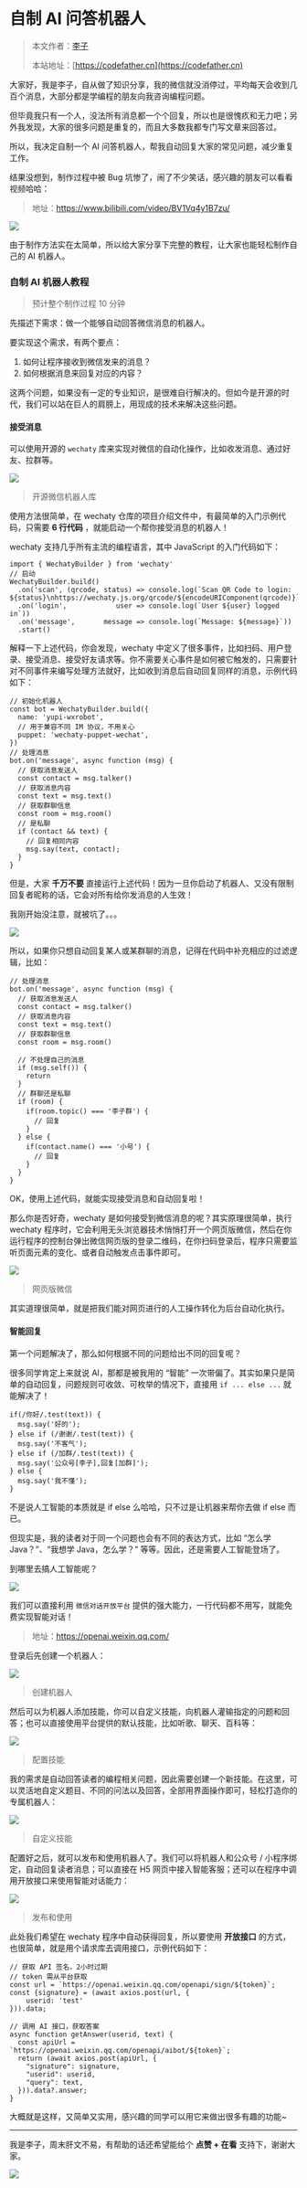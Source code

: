 # 自制 AI 问答机器人

> 本文作者：[李子](https://yuyuanweb.feishu.cn/wiki/Abldw5WkjidySxkKxU2cQdAtnah)
>
> 本站地址：[https://codefather.cn](https://codefather.cn)

大家好，我是李子，自从做了知识分享，我的微信就没消停过，平均每天会收到几百个消息，大部分都是学编程的朋友向我咨询编程问题。

但毕竟我只有一个人，没法所有消息都一个个回复，所以也是很愧疚和无力吧；另外我发现，大家的很多问题是重复的，而且大多数我都专门写文章来回答过。

所以，我决定自制一个 AI 问答机器人，帮我自动回复大家的常见问题，减少重复工作。

结果没想到，制作过程中被 Bug 坑惨了，闹了不少笑话，感兴趣的朋友可以看看视频哈哈：

> 地址：https://www.bilibili.com/video/BV1Vq4y1B7zu/

![](https://pic.yupi.icu/5563/202311090817273.png)

由于制作方法实在太简单，所以给大家分享下完整的教程，让大家也能轻松制作自己的 AI 机器人。

### 自制 AI 机器人教程

> 预计整个制作过程 10 分钟

先描述下需求：做一个能够自动回答微信消息的机器人。

要实现这个需求，有两个要点：

1. 如何让程序接收到微信发来的消息？
2. 如何根据消息来回复对应的内容？

这两个问题，如果没有一定的专业知识，是很难自行解决的。但如今是开源的时代，我们可以站在巨人的肩膀上，用现成的技术来解决这些问题。

#### 接受消息

可以使用开源的 `wechaty` 库来实现对微信的自动化操作，比如收发消息、通过好友、拉群等。

![](https://pic.yupi.icu/5563/202311090817787.png)

> 开源微信机器人库

使用方法很简单，在 wechaty 仓库的项目介绍文件中，有最简单的入门示例代码，只需要 **6 行代码** ，就能启动一个帮你接受消息的机器人！

wechaty 支持几乎所有主流的编程语言，其中 JavaScript 的入门代码如下：

```
import { WechatyBuilder } from 'wechaty'
// 启动
WechatyBuilder.build()
  .on('scan', (qrcode, status) => console.log(`Scan QR Code to login: ${status}\nhttps://wechaty.js.org/qrcode/${encodeURIComponent(qrcode)}`))
  .on('login',            user => console.log(`User ${user} logged in`))
  .on('message',       message => console.log(`Message: ${message}`))
  .start()
```

解释一下上述代码，你会发现，wechaty 中定义了很多事件，比如扫码、用户登录、接受消息、接受好友请求等。你不需要关心事件是如何被它触发的，只需要针对不同事件来编写处理方法就好，比如收到消息后自动回复同样的消息，示例代码如下：

```
// 初始化机器人
const bot = WechatyBuilder.build({
  name: 'yupi-wxrobot',
  // 用于兼容不同 IM 协议，不用关心
  puppet: 'wechaty-puppet-wechat',
})
// 处理消息
bot.on('message', async function (msg) {
  // 获取消息发送人
  const contact = msg.talker()
  // 获取消息内容
  const text = msg.text()
  // 获取群聊信息
  const room = msg.room()
  // 是私聊
  if (contact && text) {
    // 回复相同内容
    msg.say(text, contact);
  }
}
```

但是，大家 **千万不要** 直接运行上述代码！因为一旦你启动了机器人、又没有限制回复者昵称的话，它会对所有给你发消息的人生效！

我刚开始没注意，就被坑了。。。

![](https://pic.yupi.icu/5563/202311090817116.png)

所以，如果你只想自动回复某人或某群聊的消息，记得在代码中补充相应的过滤逻辑，比如：

```
// 处理消息
bot.on('message', async function (msg) {
  // 获取消息发送人
  const contact = msg.talker()
  // 获取消息内容
  const text = msg.text()
  // 获取群聊信息
  const room = msg.room()

  // 不处理自己的消息
  if (msg.self()) {
    return
  }
  // 群聊还是私聊
  if (room) {
    if(room.topic() === '李子群') {
      // 回复
    }
  } else {
    if(contact.name() === '小号') {
      // 回复
    }
  }
}
```

OK，使用上述代码，就能实现接受消息和自动回复啦！

那么你是否好奇，wechaty 是如何接受到微信消息的呢？其实原理很简单，执行 wechaty 程序时，它会利用无头浏览器技术悄悄打开一个网页版微信，然后在你运行程序的控制台弹出微信网页版的登录二维码，在你扫码登录后，程序只需要监听页面元素的变化、或者自动触发点击事件即可。

![](https://pic.yupi.icu/5563/202311090817760.png)

> 网页版微信

其实道理很简单，就是把我们能对网页进行的人工操作转化为后台自动化执行。

#### 智能回复

第一个问题解决了，那么如何根据不同的问题给出不同的回复呢？

很多同学肯定上来就说 AI，那都是被我用的 “智能” 一次带偏了。其实如果只是简单的自动回复，问题规则可收敛、可枚举的情况下，直接用 `if ... else ...` 就能解决了！

```
if(/你好/.test(text)) {
  msg.say('好的');
} else if (/谢谢/.test(text)) {
  msg.say('不客气');
} else if (/加群/.test(text)) {
  msg.say('公众号[李子],回复[加群]');
} else {
  msg.say('我不懂');
}
```

不是说人工智能的本质就是 if else 么哈哈，只不过是让机器来帮你去做 if else 而已。

但现实是，我的读者对于同一个问题也会有不同的表达方式，比如 “怎么学 Java？”、“我想学 Java，怎么学？” 等等。因此，还是需要人工智能登场了。

到哪里去搞人工智能呢？

![](https://pic.yupi.icu/5563/202311090817832.png)

我们可以直接利用 `微信对话开放平台` 提供的强大能力，一行代码都不用写，就能免费实现智能对话！

> 地址：https://openai.weixin.qq.com/

登录后先创建一个机器人：

![](https://pic.yupi.icu/5563/202311090817813.png)

> 创建机器人

然后可以为机器人添加技能，你可以自定义技能，向机器人灌输指定的问题和回答；也可以直接使用平台提供的默认技能，比如听歌、聊天、百科等：

![](https://pic.yupi.icu/5563/202311090817030.png)

> 配置技能

我的需求是自动回答读者的编程相关问题，因此需要创建一个新技能。在这里，可以灵活地自定义题目、不同的问法以及回答，全部用界面操作即可，轻松打造你的专属机器人：

![](https://pic.yupi.icu/5563/202311090817014.png)

> 自定义技能

配置好之后，就可以发布和使用机器人了。我们可以将机器人和公众号 / 小程序绑定，自动回复读者消息；可以直接在 H5 网页中接入智能客服；还可以在程序中调用开放接口来使用智能对话能力：

![](https://pic.yupi.icu/5563/202311090817055.png)

> 发布和使用

此处我们希望在 wechaty 程序中自动获得回复，所以要使用 **开放接口** 的方式，也很简单，就是用个请求库去调用接口，示例代码如下：

```
// 获取 API 签名，2小时过期
// token 需从平台获取
const url = `https://openai.weixin.qq.com/openapi/sign/${token}`;
const {signature} = (await axios.post(url, {
    userid: 'test'
})).data;

// 调用 AI 接口，获取答案
async function getAnswer(userid, text) {
  const apiUrl = `https://openai.weixin.qq.com/openapi/aibot/${token}`;
  return (await axios.post(apiUrl, {
    "signature": signature,
    "userid": userid,
    "query": text,
  })).data?.answer;
}
```

大概就是这样，又简单又实用，感兴趣的同学可以用它来做出很多有趣的功能~



------


我是李子，周末肝文不易，有帮助的话还希望能给个 **点赞 + 在看** 支持下，谢谢大家。

![](https://pic.yupi.icu/5563/202311090817776.png)